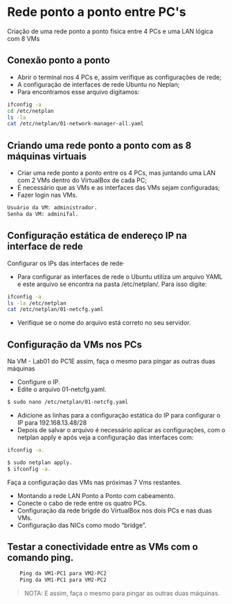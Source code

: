 <h1 align="left"> Rede ponto a ponto entre PC's</h1>

 Criação de uma rede ponto a ponto física entre 4 PCs e uma LAN lógica com 8 VMs

 ## Conexão ponto a ponto
 
* Abrir o terminal nos 4 PCs e, assim verifique as configurações de rede;
* A configuração de interfaces de rede Ubuntu no Neplan;
* Para encontramos esse arquivo digitamos: 
```bash
ifconfig -a
cd /etc/netplan
ls -la 
cat /etc/netplan/01-network-manager-all.yaml
   ```
## Criando uma rede ponto a ponto com as 8 máquinas virtuais
* Criar uma rede ponto a ponto entre os 4 PCs, mas juntando uma LAN com 2 VMs dentro do VirtualBox de cada PC;
* É necessário que as VMs e as interfaces das VMs sejam configuradas;
* Fazer login nas VMs.
```bash
Usuário da VM: administrador.
Senha da VM: adminifal.
   ```
## Configuração estática de endereço IP na interface de rede
 Configurar os IPs das interfaces de rede·
* Para configurar as interfaces de rede o Ubuntu utiliza um arquivo YAML e este arquivo se encontra na pasta /etc/netplan/. Para isso digite:

```bash
ifconfig -a
ls -la /etc/netplan
cat /etc/netplan/01-netcfg.yaml
```
* Verifique se o nome do arquivo está correto no seu servidor.
   
## Configuração da VMs nos PCs
Na VM - Lab01 do PC1E assim, faça o mesmo para pingar as outras duas máquinas

* Configure o IP.
* Edite o arquivo 01-netcfg.yaml.
```bash
$ sudo nano /etc/netplan/01-netcfg.yaml
```
* Adicione as linhas para a configuração estática do IP para configurar o IP para 192.168.13.48/28
* Depois de salvar o arquivo é necessário aplicar as configurações, com o netplan apply e após veja a configuração das interfaces com:
```bash
ifconfig -a.
```
```bash
$ sudo netplan apply.
$ ifconfig -a.
```
 Faça a configuração das VMs nas próximas 7 Vms restantes.
* Montando a rede LAN Ponto a Ponto com cabeamento.
* Conecte o cabo de rede entre os quatro PCs.
* Configuração da rede brigde do VirtualBox nos dois PCs e nas duas VMs.
* Configuração das NICs como modo “bridge”.
## Testar a conectividade entre as VMs com o comando ping.
```bash
    Ping da VM1-PC1 para VM2-PC2
    Ping da VM1-PC1 para VM2-PC2
```
> NOTA: E assim, faça o mesmo para pingar as outras duas máquinas.






     



